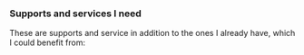 ### Supports and services I need

These are supports and service in addition to the ones I already have, which I could benefit from:
